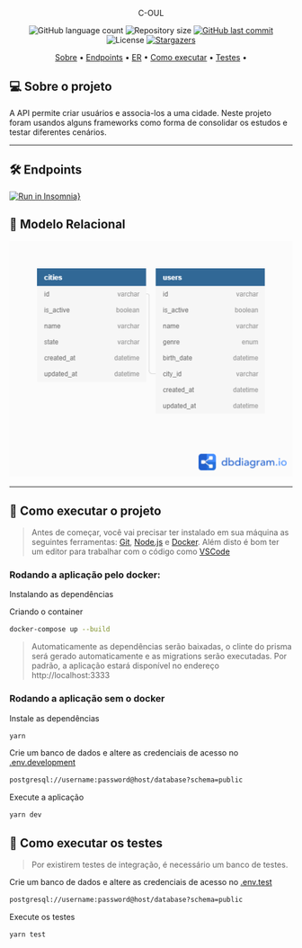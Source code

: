 <p align="center">
C-OUL
</p>

<p align="center">
  <img alt="GitHub language count" src="https://img.shields.io/github/languages/count/fallying/c-uol?color=%2304D361">

  <img alt="Repository size" src="https://img.shields.io/github/repo-size/fallying/c-uol">

  <a href="https://github.com/fallying/c-uol/commits/master">
    <img alt="GitHub last commit" src="https://img.shields.io/github/last-commit/fallying/c-uol">
  </a>

   <img alt="License" src="https://img.shields.io/badge/license-MIT-brightgreen">
   <a href="https://github.com/fallying/c-uol/stargazers">
    <img alt="Stargazers" src="https://img.shields.io/github/stars/fallying/c-uol?style=social">
  </a>
</p>

<p align="center">
 <a href="#-sobre-o-projeto">Sobre</a> •
 <a href="#-endpoints">Endpoints</a> •
 <a href="#-modelo-relacional">ER</a> •
 <a href="#-como-executar-o-projeto">Como executar</a> •
 <a href="#-como-executar-os-testes">Testes</a> •
</p>

## 💻 Sobre o projeto

A API permite criar usuários e associa-los a uma cidade. Neste projeto foram usandos alguns frameworks como forma de consolidar os estudos e testar diferentes cenários.

---

## 🛠 Endpoints

[![Run in Insomnia}](https://insomnia.rest/images/run.svg)](https://insomnia.rest/run?label=c-uol&uri=https://github.com/fallying/c-uol/blob/main/endpoints.json)

## 🎨 Modelo Relacional

![](.github/assets/er.png)

---

## 🚀 Como executar o projeto

> Antes de começar, você vai precisar ter instalado em sua máquina as seguintes ferramentas:
> [Git](https://git-scm.com), [Node.js](https://nodejs.org/en/) e [Docker](https://www.docker.com/).
> Além disto é bom ter um editor para trabalhar com o código como [VSCode](https://code.visualstudio.com/)

### Rodando a aplicação pelo docker:

Instalando as dependências

Criando o container

```bash
docker-compose up --build
```

> Automaticamente as dependências serão baixadas, o clinte do prisma será gerado automaticamente e as migrations serão executadas. Por padrão, a aplicação estará disponível no endereço http://localhost:3333

### Rodando a aplicação sem o docker

Instale as dependências

```bash
yarn
```

Crie um banco de dados e altere as credenciais de acesso no [.env.development](./.env.development)

```bash
postgresql://username:password@host/database?schema=public
```

Execute a aplicação

```bash
yarn dev
```

## 🚀 Como executar os testes

> Por existirem testes de integração, é necessário um banco de testes.

Crie um banco de dados e altere as credenciais de acesso no [.env.test](./.env.test)

```bash
postgresql://username:password@host/database?schema=public
```

Execute os testes

```bash
yarn test
```
